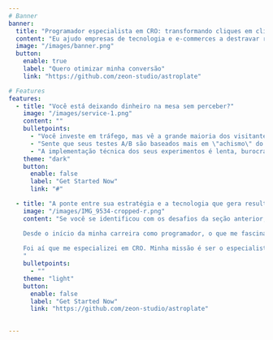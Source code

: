 ```yaml
---
# Banner
banner:
  title: "Programador especialista em CRO: transformando cliques em clientes."
  content: "Eu ajudo empresas de tecnologia e e-commerces a destravar receita oculta no seu site, traduzindo dados e hipóteses em testes A/B de alto impacto."
  image: "/images/banner.png"
  button:
    enable: true
    label: "Quero otimizar minha conversão"
    link: "https://github.com/zeon-studio/astroplate"

# Features
features:
  - title: "Você está deixando dinheiro na mesa sem perceber?"
    image: "/images/service-1.png"
    content: ""
    bulletpoints:
      - "Você investe em tráfego, mas vê a grande maioria dos visitantes abandonar seu site sem converter?"
      - "Sente que seus testes A/B são baseados mais em \"achismo\" do que em dados concretos?"
      - "A implementação técnica dos seus experimentos é lenta, burocrática e cheia de erros que poluem os resultados?"
    theme: "dark"
    button:
      enable: false
      label: "Get Started Now"
      link: "#"

  - title: "A ponte entre sua estratégia e a tecnologia que gera resultados."
    image: "/images/IMG_9534-cropped-r.png"
    content: "Se você se identificou com os desafios da seção anterior, saiba que eles não são uma sentença. São um sinal de que existe um enorme potencial de crescimento esperando para ser destravado com a abordagem técnica correta. <br><br>

    Desde o início da minha carreira como programador, o que me fascina é usar a lógica para resolver problemas complexos. Rapidamente, percebi que a barreira entre uma boa ideia de marketing e um resultado financeiro real era quase sempre técnica: implementações lentas, dados imprecisos e falta de um especialista que unisse os dois mundos. <br><br>
    
    Foi aí que me especializei em CRO. Minha missão é ser o especialista que não apenas executa tarefas, mas que entende a sua estratégia, garante a precisão dos dados e usa o código como a principal alavanca para o crescimento do seu negócio.
    "
    bulletpoints:
      - ""
    theme: "light"
    button:
      enable: false
      label: "Get Started Now"
      link: "https://github.com/zeon-studio/astroplate"

  
---
```

